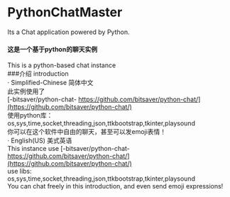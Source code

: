 # PythonChatMaster  
Its a Chat application powered by Python.  
#### 这是一个基于python的聊天实例  
This is a python-based chat instance  
###介绍 introduction  
· Simplified-Chinese 简体中文  
此实例使用了  
[-bitsaver/python-chat-  https://github.com/bitsaver/python-chat/](https://github.com/bitsaver/python-chat/)  
使用python库：  
os,sys,time,socket,threading,json,ttkbootstrap,tkinter,playsound  
你可以在这个软件中自由的聊天，甚至可以发emoji表情！  
· English(US) 美式英语  
This instance use [-bitsaver/python-chat-  https://github.com/bitsaver/python-chat/](https://github.com/bitsaver/python-chat/)  
use libs:  
os,sys,time,socket,threading,json,ttkbootstrap,tkinter,playsound  
You can chat freely in this introduction, and even send emoji expressions!  

